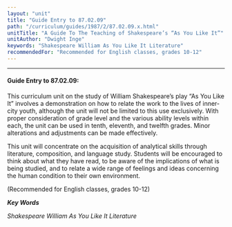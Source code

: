 ```yaml
---
layout: "unit"
title: "Guide Entry to 87.02.09"
path: "/curriculum/guides/1987/2/87.02.09.x.html"
unitTitle: "A Guide To The Teaching of Shakespeare’s “As You Like It”"
unitAuthor: "Dwight Inge"
keywords: "Shakespeare William As You Like It Literature"
recommendedFor: "Recommended for English classes, grades 10-12"
---
```

<body>
<hr/>
<h4>
Guide Entry to 87.02.09:
</h4>
This curriculum unit on the study of William Shakespeare’s play “As You Like It” involves a demonstration on how to relate the work to the lives of inner-city youth, although the unit will not be limited to this use exclusively. With proper consideration of grade level and the various ability levels within each, the unit can be used in tenth, eleventh, and twelfth grades. Minor alterations and adjustments can be made effectively.
<p>
This unit will concentrate on the acquisition of analytical skills through literature, composition, and language study. Students will be encouraged to think about what they have read, to be aware of the implications of what is being studied, and to relate a wide range of feelings and ideas concerning the human condition to their own environment.
</p>
<p>
(Recommended for English classes, grades 10-12)
</p>
<p>
<b>
<i>
Key Words
</i>
</b>
<br/>
</p>
<p>
<i>
Shakespeare William As You Like It Literature
</i>
</p>
</body>